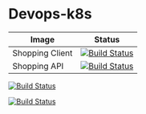 # Devops-k8s

| Image | Status |
| ------------- | ------------- |
| Shopping Client |  [![Build Status](https://dev.azure.com/ezozkme/shopping/_apis/build/status/shoppingclient-pipeline?branchName=main)](https://dev.azure.com/ezozkme/shopping/_build/latest?definitionId=14&branchName=main) |
| Shopping API | [![Build Status](https://dev.azure.com/ezozkme/shopping/_apis/build/status/shoppingapi-pipeline?branchName=main)](https://dev.azure.com/ezozkme/shopping/_build/latest?definitionId=13&branchName=main) | | |

[![Build Status](https://dev.azure.com/eaboelsaoud/Shopping/_apis/build/status/ShoppingApi?branchName=master)](https://dev.azure.com/eaboelsaoud/Shopping/_build/latest?definitionId=9&branchName=master)


[![Build Status](https://dev.azure.com/eaboelsaoud/Shopping/_apis/build/status/ShoppingClinet?branchName=master)](https://dev.azure.com/eaboelsaoud/Shopping/_build/latest?definitionId=10&branchName=master)
